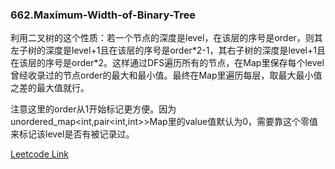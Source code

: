 ### 662.Maximum-Width-of-Binary-Tree

利用二叉树的这个性质：若一个节点的深度是level，在该层的序号是order，则其左子树的深度是level+1且在该层的序号是order\*2-1，其右子树的深度是level+1且在该层的序号是order\*2。这样通过DFS遍历所有的节点，在Map里保存每个level曾经收录过的节点order的最大和最小值。最终在Map里遍历每层，取最大最小值之差的最大值就行。

注意这里的order从1开始标记更方便。因为unordered_map<int,pair<int,int>>Map里的value值默认为0，需要靠这个零值来标记该level是否有被记录过。


[Leetcode Link](https://leetcode.com/problems/maximum-width-of-binary-tree)